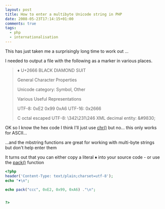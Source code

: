 ```yaml
---
layout: post
title: How to enter a multibyte Unicode string in PHP
date: 2008-05-23T17:14:15+01:00
comments: true
tags:
  - php
  - internationalisation
---
```


This has just taken me a surprisingly long time to work out ...

I needed to output a file with the following as a marker in various places.

<!--more-->

> ♦ U+2666 BLACK DIAMOND SUIT
>
> General Character Properties
>
> Unicode category: Symbol, Other
>
> Various Useful Representations
>
> UTF-8: 0xE2 0x99 0xA6
> UTF-16: 0x2666
>
> C octal escaped UTF-8: \342\231\246
> XML decimal entity: &amp;#9830;

OK so I know the hex code I think I'll just use [chr()](http://uk.php.net/chr) but no... this only works for ASCII...

...and the mbstring functions are great for working with multi-byte strings but don't help enter them

It turns out that you can either copy a literal ♦ into your source code - or use the [pack()](http://uk.php.net/pack) function

```php
<?php
header('Content-Type: text/plain;charset=utf-8');
echo "♦\n";

echo pack("ccc", 0xE2, 0x99, 0xA6) ."\n";


?>
```
